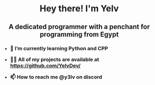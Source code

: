 <h1 align="center"> Hey there! I'm Yelv </h1>
<h2 align="center"> A dedicated programmer with a penchant for programming from Egypt </h2>

<h3 align="left">
  
- 🌱 I’m currently learning Python and CPP
  
- 👨‍💻 All of my projects are available at https://github.com/YelvDev/
  
- 📫 How to reach me @y3lv on discord
</h3>

<!---
y3lvo/y3lvo is a ✨ special ✨ repository because its `README.md` (this file) appears on your GitHub profile.
You can click the Preview link to take a look at your changes.
--->
